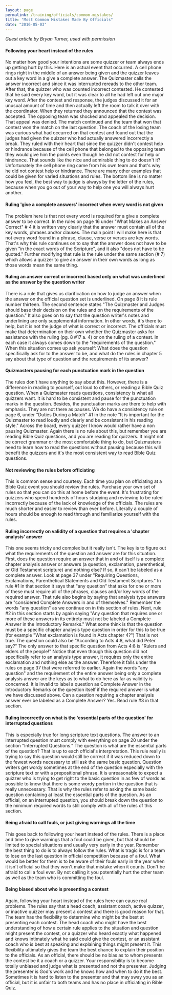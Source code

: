 ```yaml
---
layout: page
permalink: /training/officials/common-mistakes/
title: "Most Common Mistakes Made By Officials"
date: "2016-05-03"
---
```


_Guest article by Bryan Turner, used with permission_

#### Following your heart instead of the rules

No matter how good your intentions are some quizzer or team always ends up getting hurt by this. Here is an actual event that occurred. A cell phone rings right in the middle of an answer being given and the quizzer leaves out a key word in a give a complete answer. The Quizmaster calls the answer incorrect and since it was interrupted rereads to the other team. After that, the quizzer who was counted incorrect contested. He contested that he said every key word, but it was clear to all he had left out one major key word. After the contest and response, the judges discussed it for an unusual amount of time and then actually left the room to talk it over with the coordinator. When they returned they announced that the contest was accepted. The opposing team was shocked and appealed the decision. That appeal was denied. The match continued and the team that won that contest won the match on the last question. The coach of the losing team was curious what had occurred on that contest and found out that the judges had given the quizzer who had actually answered incorrectly a break. They ruled with their heart that since the quizzer didn't contest help or hindrance because of the cell phone that belonged to the opposing team they would give him the points even though he did not contest for help or hindrance. That sounds like the nice and admirable thing to do doesn't it? Unfortunately the cell phone ring came from his own team and that's why he did not contest help or hindrance. There are many other examples that could be given for varied situations and rules. The bottom line is no matter how you feel, the best way to judge is always by the letter of the rules, because when you go out of your way to help one you will always hurt another.

#### Ruling 'give a complete answers' incorrect when every word is not given

The problem here is that not every word is required for a give a complete answer to be correct. In the rules on page 16 under "What Makes an Answer Correct" # 4 it is written very clearly that the answer must contain all of the key words, phrases and/or clauses. The main point I will make here is that not every word found in a phrase, clause, verse or verses are key words. That's why this rule continues on to say that the answer does not have to be given "in the exact words of the Scripture", and it also "does not have to be quoted." Further modifying that rule is the rule under the same section (# 7) which allows a quizzer to give an answer in their own words as long as those words mean the same thing.

#### Ruling an answer correct or incorrect based only on what was underlined as the answer by the question writer

There is a rule that gives us clarification on how to judge an answer when the answer on the official question set is underlined. On page 8 it is rule number thirteen. The second sentence states "The Quizmaster and Judges should base their decision on the rules and on the requirements of the question." It also goes on to say that the question writer's notes and underlining are only supplemental information. In other words, it's there to help, but it is not the judge of what is correct or incorrect. The officials must make that determination on their own whether the Quizmaster asks for assistance with the ruling (pg. 8 #17 a. 4) or on the ruling of a contest. In each case it always comes down to the "requirements of the question." When this situation comes up ask yourself: What does the question specifically ask for to the answer to be, and what do the rules in chapter 5 say about that type of question and the requirements of its answer?

#### Quizmasters pausing for each punctuation mark in the question

The rules don't have anything to say about this. However, there is a difference in reading to yourself, out loud to others, or reading a Bible Quiz question. When a Quizmaster reads questions, consistency is what all quizzers want. It is hard to be consistent and pause for the punctuation marks in the question. Besides, the punctuation marks are there to help with emphasis. They are not there as pauses. We do have a consistency rule on page 6, under "Duties During a Match" #1 in the note "It is important for the Quizmaster to read loudly and clearly and be consistent in his reading style." Across the board, every quizzer I know would rather have a non pausing Quizmaster. Again there is no rule about this, but remember you are reading Bible Quiz questions, and you are reading for quizzers. It might not be correct grammar or the most comfortable thing to do, but Quizmasters need to learn how to read the questions without pausing because this will benefit the quizzers and it's the most consistent way to read Bible Quiz questions.

#### Not reviewing the rules before officiating

This is common sense and courtesy. Each time you plan on officiating at a Bible Quiz event you should review the rules. Purchase your own set of rules so that you can do this at home before the event. It's frustrating for quizzers who spend hundreds of hours studying and reviewing to be ruled incorrectly because of the lack of knowledge of the officials. The rules are much shorter and easier to review than ever before. Literally a couple of hours should be enough to read through and familiarize yourself with the rules.

#### Ruling incorrectly on validity of a question that requires a 'chapter analysis' answer

This one seems tricky and complex but it really isn't. The key is to figure out what the requirements of the question and answer are for this situation. First, does the question require an answer that in and of itself is a complete chapter analysis answer or answers (a question, exclamation, parenthetical, or Old Testament scripture) and nothing else? If so, it can't be labeled as a complete answer. Look at page 37 under "Requiring Questions, Exclamations, Parenthetical Statements and Old Testament Scriptures." In rule #1 in that section it says that "any question" that asks for one or more of these must require all of the phrases, clauses and/or key words of the required answer. That rule also begins by saying that analysis type answers are "considered Complete Answers in and of themselves." Remember the words "any question" as we continue on in this section of rules. Next, rule #2 in this section starts by again saying "Any question that requires one or more of these answers in its entirety must not be labeled a Complete Answer in the Introductory Remarks." What some think is that the question must be a specific chapter analysis type question in order for this to be true (for example "What exclamation is found in Acts chapter 4?") That is not true. The question could also be "According to Acts 4:8, what did Peter say?" The only answer to that specific question from Acts 4:8 is "Rulers and elders of the people!" Notice that even though this question did not specifically refer to an analysis type answer, it requires only the entire exclamation and nothing else as the answer. Therefore it falls under the rules on page 37 that were referred to earlier. Again the words "any question" and the requirement of the entire answer being only a complete analysis answer are the keys as to what to do here as far as validity is concerned. It is invalid to label a question as Complete Answer in the Introductory Remarks or the question itself if the required answer is what we have discussed above. Can a question requiring a chapter analysis answer ever be labeled as a Complete Answer? Yes. Read rule #3 in that section.

#### Ruling incorrectly on what is the 'essential parts of the question' for interrupted questions

This is especially true for long scripture text questions. The answer to an interrupted question must comply with everything on page 20 under the section "Interrupted Questions." The question is what are the essential parts of the question? That is up to each official's interpretation. This rule really is trying to say this question would still be correct if it was reduced down to the fewest words necessary to still ask the same basic question. Question writers get wordy sometimes at the end of the question especially with the scripture text or with a prepositional phrase. It is unreasonable to expect a quizzer who is trying to get right to the basic question in as few of words as possible to know that there is some wordy portion in the question that is really unnecessary. That is why the rules refer to asking the same basic question containing at least the essential parts of the question. As an official, on an interrupted question, you should break down the question to the minimum required words to still comply with all of the rules of this section.

#### Being afraid to call fouls, or just giving warnings all the time

This goes back to following your heart instead of the rules. There is a place and time to give warnings that a foul could be given, but that should be limited to special situations and usually very early in the year. Remember the best thing to do is to always follow the rules. What is tragic is for a team to lose on the last question in official competition because of a foul. What would be better for them is to be aware of their fouls early in the year when it isn't official so that they won't make that mistake when it counts. Don't be afraid to call a foul ever. By not calling it you potentially hurt the other team as well as the team who is committing the foul.

#### Being biased about who is presenting a contest

Again, following your heart instead of the rules here can cause real problems. The rules say that a head coach, assistant coach, active quizzer, or inactive quizzer may present a contest and there is good reason for that. The team has the flexibility to determine who might be the best at presenting each contest. The head coach who might have the best understanding of how a certain rule applies to the situation and question might present the contest, or a quizzer who heard exactly what happened and knows intimately what he said could give the contest, or an assistant coach who is best at speaking and explaining things might present it. This flexibility ultimately gives the team the best chance to explain their position to the officials. As an official, there should be no bias as to whom presents the contest be it a coach or a quizzer. Your responsibility is to become totally unbiased and judge what is presented and not the presenter. Judging the presenter is God's work and he knows how and when to do it the best. Sometimes it is hard to listen to the presenter and that may sway you as an official, but it is unfair to both teams and has no place in officiating in Bible Quiz.
